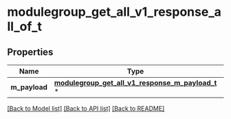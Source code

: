 # modulegroup_get_all_v1_response_all_of_t

## Properties
Name | Type | Description | Notes
------------ | ------------- | ------------- | -------------
**m_payload** | [**modulegroup_get_all_v1_response_m_payload_t**](modulegroup_get_all_v1_response_m_payload.md) \* |  | 

[[Back to Model list]](../README.md#documentation-for-models) [[Back to API list]](../README.md#documentation-for-api-endpoints) [[Back to README]](../README.md)


